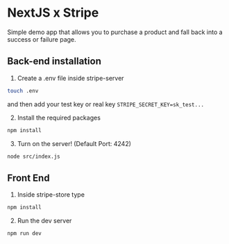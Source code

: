 # NextJS x Stripe 
Simple demo app that allows you to purchase a product and fall back into a success or failure page.
## Back-end installation
1. Create a .env file inside stripe-server 
```bash
touch .env
```
and then add your test key or real key ```STRIPE_SECRET_KEY=sk_test...```

2. Install the required packages 

```bash
npm install
```
3. Turn on the server! (Default Port: 4242)
```bash
node src/index.js
```

## Front End
1. Inside stripe-store type
```bash
npm install
```
2. Run the dev server
```bash
npm run dev
```

